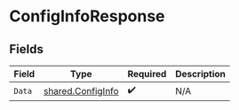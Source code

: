 # ConfigInfoResponse


## Fields

| Field                                                         | Type                                                          | Required                                                      | Description                                                   |
| ------------------------------------------------------------- | ------------------------------------------------------------- | ------------------------------------------------------------- | ------------------------------------------------------------- |
| `Data`                                                        | [shared.ConfigInfo](../../../pkg/models/shared/configinfo.md) | :heavy_check_mark:                                            | N/A                                                           |